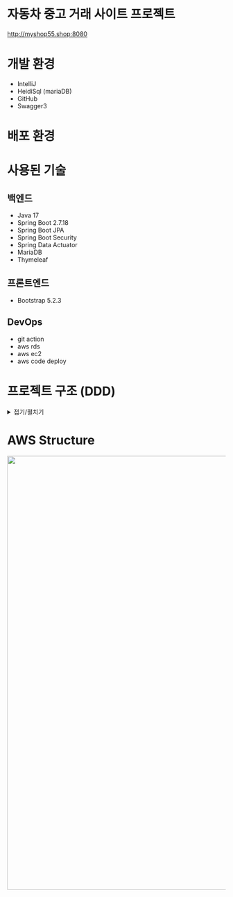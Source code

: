 # 자동차 중고 거래 사이트 프로젝트
http://myshop55.shop:8080

# 개발 환경
* IntelliJ
* HeidiSql (mariaDB)
* GitHub
* Swagger3

# 배포 환경

# 사용된 기술
## 백엔드
* Java 17
* Spring Boot 2.7.18
* Spring Boot JPA
* Spring Boot Security
* Spring Data Actuator
* MariaDB
* Thymeleaf

## 프론트엔드
* Bootstrap 5.2.3

## DevOps
* git action
* aws rds
* aws ec2
* aws code deploy


# 프로젝트 구조 (DDD)
<details>
<summary>접기/펼치기</summary>

<img src="https://myprojectcih.s3.ap-northeast-2.amazonaws.com/project_struct.png" height="1000"/>

</details>

# AWS Structure
<img src="https://myprojectcih.s3.ap-northeast-2.amazonaws.com/aws_structure.png" height="1000"/>
